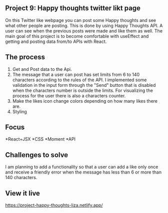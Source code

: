 ## Project 9: Happy thoughts twitter likt page

On this Twitter like webpage you can post some Happy thoughts and see what other people are posting. This is done by using Happy Thoughts API. 
A user can see when the previous posts were made and like them as well.
The main goal of this project is to become comfortable with useEffect and getting and posting data from/to APIs with React.

## The process

1. Get and Post data to the Api.
2. The message that a user can post has set limits from 6 to 140 characters according to the rules of the API. I implemented some validation in the input form through the "Send" button that is disabled when the characters number is outside the limits. For visualizing the process for the user there is also a characters counter.
3. Make the likes icon change colors depending on how many likes there are.
4. Styling

## Focus

*React+JSX
*CSS
*Moment
*API

## Challenges to solve

I am planning to add a functionality so that a user can add a like only once and receive a friendly error when the message has less than 6 or more than 140 characters.

## View it live

https://project-happy-thoughts-liza.netlify.app/




